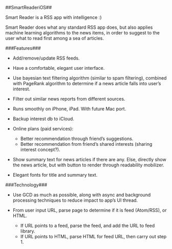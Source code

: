 ##SmartReaderiOS##

Smart Reader is a RSS app with intelligence :)

Smart Reader does what any standard RSS app does, but also applies machine learning algorithms to the news items, in order to suggest to the user what to read first among a sea of articles.

###Features###

* Add/remove/update RSS feeds.

* Have a comfortable, elegant user interface.

* Use bayesian text filtering algorithm (similar to spam filtering), combined with PageRank algorithm to determine if a news article falls into user’s interest.
  
* Filter out similar news reports from different sources.

* Runs smoothly on iPhone, iPad.  With future Mac port.

* Backup interest db to iCloud.

* Online plans (paid services):
	- Better recommendation through friend’s suggestions.
	- Better recommendation from friend’s shared interests (sharing interest concept?).
	
* Show summary text for news articles if there are any.  Else, directly show the news article, but with button to render through readability mobilizer.

* Elegant fonts for title and summary text.

###Technology###

* Use GCD as much as possible, along with async and background processing techniques to reduce impact to app’s UI thread.

* From user input URL, parse page to determine if it is feed (Atom/RSS), or HTML.
	- If URL points to a feed, parse the feed, and add the URL to feed library.
	- If URL points to HTML, parse HTML for feed URL, then carry out step 1.